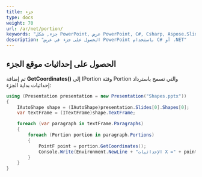 ```yaml
---
title: جزء
type: docs
weight: 70
url: /ar/net/portion/
keywords: "جزء, شكل PowerPoint, عرض PowerPoint, C#, Csharp, Aspose.Slides for .NET"
description: "الحصول على جزء في عرض PowerPoint باستخدام C# أو .NET"
---
```


## **الحصول على إحداثيات موقع الجزء**
تم إضافة **GetCoordinates()** إلى IPortion وفئة Portion والتي تسمح باسترداد إحداثيات بداية الجزء:

```c#
using (Presentation presentation = new Presentation("Shapes.pptx"))
{
    IAutoShape shape = (IAutoShape)presentation.Slides[0].Shapes[0];
    var textFrame = (ITextFrame)shape.TextFrame;

    foreach (var paragraph in textFrame.Paragraphs)
    {
        foreach (Portion portion in paragraph.Portions)
        {
            PointF point = portion.GetCoordinates();
            Console.Write(Environment.NewLine + "الإحداثيات X =" + point.X + " الإحداثيات Y =" + point.Y);
        }
    }
}
```